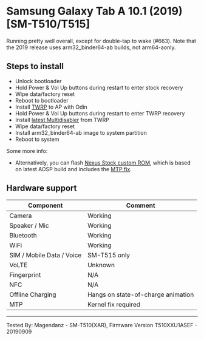 # Samsung Galaxy Tab A 10.1 (2019) [SM-T510/T515]

Running pretty well overall, except for double-tap to wake (#663).  Note that the 2019 release uses arm32_binder64-ab builds, not arm64-aonly. 

## Steps to install

* Unlock bootloader
* Hold Power & Vol Up buttons during restart to enter stock recovery
* Wipe data/factory reset
* Reboot to bootloader
* Install [TWRP](https://forum.xda-developers.com/galaxy-tab-a/development/recovery-twrp-3-3-1-2019-galaxy-tab-10-1-t3934805) to AP with Odin
* Hold Power & Vol Up buttons during restart to enter TWRP recovery
* Install [latest Multidisabler](https://forum.xda-developers.com/galaxy-tab-a/development/sm-t510-t515-multidisabler-encryption-t3963020) from TWRP
* Wipe data/factory reset
* Install arm32_binder64-ab image to system partition
* Reboot to system

Some more info:
* Alternatively, you can flash [Nexus Stock custom ROM](https://forum.xda-developers.com/galaxy-tab-a/development/rom-nexus-stock-2019-galaxy-tab-10-1-t3944222), which is based on latest AOSP build and includes the [MTP fix](https://forum.xda-developers.com/showpost.php?p=76453315&postcount=245).

## Hardware support

| Component                 |      Comment                                              |
|---------------------------|-----------------------------------------------------------|
| Camera                    | Working                                                   |
| Speaker / Mic             | Working                                                   |
| Bluetooth                 | Working                                                   |
| WiFi                      | Working                                                   |
| SIM / Mobile Data / Voice | SM-T515 only                                              |
| VoLTE                     | Unknown                                                   |
| Fingerprint               | N/A                                                       |
| NFC                       | N/A                                                       |
| Offline Charging          | Hangs on state-of-charge animation                        |
| MTP                       | Kernel fix required                                       |
---

Tested By: Magendanz - SM-T510(XAR), Firmware Version T510XXU1ASEF - 20190909